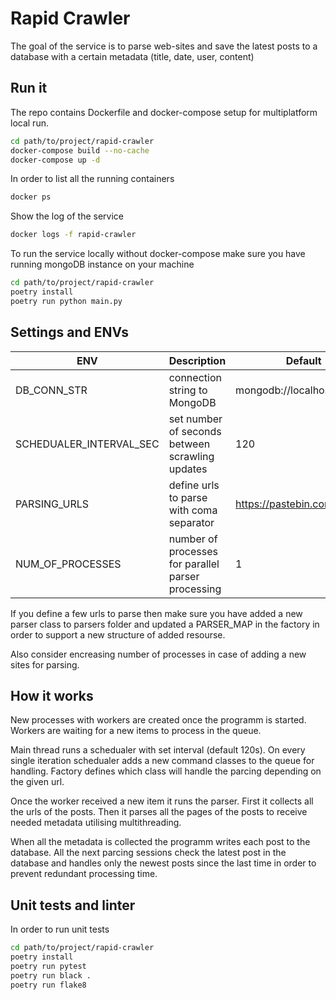 # Rapid Crawler

The goal of the service is to parse web-sites and save the latest posts to a database with a certain metadata (title, date, user, content)

## Run it

The repo contains Dockerfile and docker-compose setup for multiplatform local run.

```bash
cd path/to/project/rapid-crawler
docker-compose build --no-cache
docker-compose up -d
```
In order to list all the running containers
```bash
docker ps
```
Show the log of the service
```bash
docker logs -f rapid-crawler
```
To run the service locally without docker-compose make sure you have running mongoDB instance on your machine
```bash
cd path/to/project/rapid-crawler
poetry install
poetry run python main.py
```

## Settings and ENVs

| ENV      | Description | Default |
| ---------------- | ------------- | ------------- |
| DB_CONN_STR   | connection string to MongoDB | mongodb://localhost:27017/ |
| SCHEDUALER_INTERVAL_SEC  | set number of seconds between scrawling updates | 120 |
| PARSING_URLS   | define urls to parse with coma separator | https://pastebin.com/archive |
| NUM_OF_PROCESSES  | number of processes for parallel parser processing | 1 |

If you define a few urls to parse then make sure you have added a new parser class to parsers folder and updated a PARSER_MAP in the  factory in order to support a new structure of added resourse.

Also consider encreasing number of processes in case of adding a new sites for parsing.

## How it works

New processes with workers are created once the programm is started. Workers are waiting for a new items to process in the queue. 

Main thread runs a schedualer with set interval (default 120s). On every single iteration schedualer adds a new command classes to the queue for handling. Factory defines which class will handle the parcing depending on the given url.

Once the worker received a new item it runs the parser. First it collects all the urls of the posts. Then it parses all the pages of the posts to receive needed metadata utilising multithreading. 

When all the metadata is collected the programm writes each post to the database. All the next parcing sessions check the latest post in the database and handles only the newest posts since the last time in order to prevent redundant processing time.

## Unit tests and linter
In order to run unit tests
```bash
cd path/to/project/rapid-crawler
poetry install
poetry run pytest
poetry run black .
poetry run flake8
```